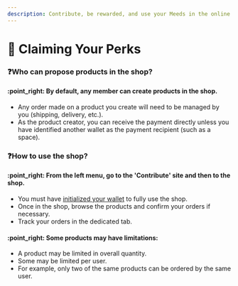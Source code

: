 ```yaml
---
description: Contribute, be rewarded, and use your Meeds in the online shop
---
```


# 🛒 Claiming Your Perks

### :question:Who can propose products in the shop?

#### :point\_right: **By default, any member can create products in the shop.**

* Any order made on a product you create will need to be managed by you (shipping, delivery, etc.).&#x20;
* As the product creator, you can receive the payment directly unless you have identified another wallet as the payment recipient (such as a space).

### :question:How to use the shop?

#### :point\_right: From the left menu, go to the 'Contribute' site and then to the shop.

* You must have [initialized your wallet](../exploring-a-meeds-hub/setting-up-your-account/initializing-your-wallet.md) to fully use the shop.&#x20;
* Once in the shop, browse the products and confirm your orders if necessary.&#x20;
* Track your orders in the dedicated tab.

#### :point\_right: Some products may have limitations:

* A product may be limited in overall quantity.&#x20;
* Some may be limited per user.&#x20;
* For example, only two of the same products can be ordered by the same user.
